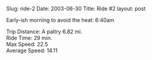Slug: ride-2
Date: 2003-06-30
Title: Ride #2
layout: post

Early-ish morning to avoid the heat: 6:40am

Trip Distance: A paltry 6.82 mi.<br />
Ride Time: 29 min.<br />
Max Speed: 22.5<br />
Average Speed: 14.11
